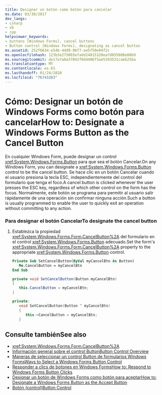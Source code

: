 ```yaml
---
title: Designar un botón como botón para cancelar
ms.date: 03/30/2017
dev_langs:
- csharp
- vb
- cpp
helpviewer_keywords:
- buttons [Windows Forms], cancel buttons
- Button control [Windows Forms], designating as cancel button
ms.assetid: 252f0834-e54b-44d9-96f7-ee5f50e94f2c
ms.openlocfilehash: 123b3e275065efadd24815320ea7d855808e60b9
ms.sourcegitcommit: de17a7a0a37042f0d4406f5ae5393531caeb25ba
ms.translationtype: MT
ms.contentlocale: es-ES
ms.lasthandoff: 01/24/2020
ms.locfileid: "76743263"
---
```

# <a name="how-to-designate-a-windows-forms-button-as-the-cancel-button"></a><span data-ttu-id="e95da-102">Cómo: Designar un botón de Windows Forms como botón para cancelar</span><span class="sxs-lookup"><span data-stu-id="e95da-102">How to: Designate a Windows Forms Button as the Cancel Button</span></span>
<span data-ttu-id="e95da-103">En cualquier Windows Form, puede designar un control <xref:System.Windows.Forms.Button> para que sea el botón Cancelar.</span><span class="sxs-lookup"><span data-stu-id="e95da-103">On any Windows Form, you can designate a <xref:System.Windows.Forms.Button> control to be the cancel button.</span></span> <span data-ttu-id="e95da-104">Se hace clic en un botón Cancelar cuando el usuario presiona la tecla ESC, independientemente del control del formulario que tenga el foco.</span><span class="sxs-lookup"><span data-stu-id="e95da-104">A cancel button is clicked whenever the user presses the ESC key, regardless of which other control on the form has the focus.</span></span> <span data-ttu-id="e95da-105">Normalmente, este botón se programa para permitir al usuario salir rápidamente de una operación sin confirmar ninguna acción.</span><span class="sxs-lookup"><span data-stu-id="e95da-105">Such a button is usually programmed to enable the user to quickly exit an operation without committing to any action.</span></span>  
  
### <a name="to-designate-the-cancel-button"></a><span data-ttu-id="e95da-106">Para designar el botón Cancelar</span><span class="sxs-lookup"><span data-stu-id="e95da-106">To designate the cancel button</span></span>  
  
1. <span data-ttu-id="e95da-107">Establezca la propiedad <xref:System.Windows.Forms.Form.CancelButton%2A> del formulario en el control <xref:System.Windows.Forms.Button> adecuado.</span><span class="sxs-lookup"><span data-stu-id="e95da-107">Set the form's <xref:System.Windows.Forms.Form.CancelButton%2A> property to the appropriate <xref:System.Windows.Forms.Button> control.</span></span>  
  
    ```vb  
    Private Sub SetCancelButton(ByVal myCancelBtn As Button)  
       Me.CancelButton = myCancelBtn  
    End Sub  
    ```  
  
    ```csharp  
    private void SetCancelButton(Button myCancelBtn)  
    {  
       this.CancelButton = myCancelBtn;  
    }  
    ```  
  
    ```cpp  
    private:  
       void SetCancelButton(Button ^ myCancelBtn)  
       {  
          this->CancelButton = myCancelBtn;  
       }  
    ```  
  
## <a name="see-also"></a><span data-ttu-id="e95da-108">Consulte también</span><span class="sxs-lookup"><span data-stu-id="e95da-108">See also</span></span>

- <xref:System.Windows.Forms.Form.CancelButton%2A>
- [<span data-ttu-id="e95da-109">Información general sobre el control Button</span><span class="sxs-lookup"><span data-stu-id="e95da-109">Button Control Overview</span></span>](button-control-overview-windows-forms.md)
- [<span data-ttu-id="e95da-110">Maneras de seleccionar un control Button de formularios Windows Forms</span><span class="sxs-lookup"><span data-stu-id="e95da-110">Ways to Select a Windows Forms Button Control</span></span>](ways-to-select-a-windows-forms-button-control.md)
- [<span data-ttu-id="e95da-111">Responder a clics de botones en Windows Forms</span><span class="sxs-lookup"><span data-stu-id="e95da-111">How to: Respond to Windows Forms Button Clicks</span></span>](how-to-respond-to-windows-forms-button-clicks.md)
- [<span data-ttu-id="e95da-112">Designar un botón de Windows Forms como botón para aceptar</span><span class="sxs-lookup"><span data-stu-id="e95da-112">How to: Designate a Windows Forms Button as the Accept Button</span></span>](how-to-designate-a-windows-forms-button-as-the-accept-button.md)
- [<span data-ttu-id="e95da-113">Botón (control)</span><span class="sxs-lookup"><span data-stu-id="e95da-113">Button Control</span></span>](button-control-windows-forms.md)

